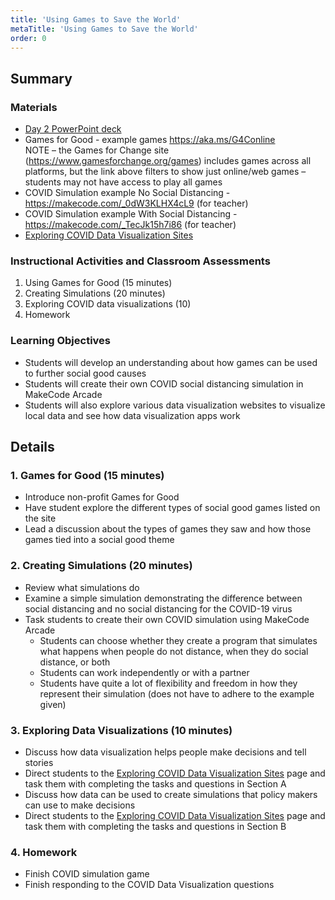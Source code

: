 ```yaml
---
title: 'Using Games to Save the World'
metaTitle: 'Using Games to Save the World'
order: 0
---
```


## Summary

### Materials

* [Day 2 PowerPoint deck](https://1drv.ms/p/s!AqsgsTyHBmRBkQlNsP3J4wZ2t_QY?e=DB41U2)
* Games for Good - example games https://aka.ms/G4Conline<br/>
NOTE – the Games for Change site (https://www.gamesforchange.org/games) includes games across all platforms, but the link above filters to show just online/web games – students may not have access to play all games
* COVID Simulation example No Social Distancing - https://makecode.com/_0dW3KLHX4cL9 (for teacher)
* COVID Simulation example With Social Distancing - https://makecode.com/_TecJk15h7i86 (for teacher)
* [Exploring COVID Data Visualization Sites](/unit-9/day-2/exploring-covid-data-viz-sites)

### Instructional Activities and Classroom Assessments 

1. Using Games for Good (15 minutes)
2. Creating Simulations (20 minutes)
3. Exploring COVID data visualizations (10)
4. Homework

### Learning Objectives 

* Students will develop an understanding about how games can be used to further social good causes
* Students will create their own COVID social distancing simulation in MakeCode Arcade
* Students will also explore various data visualization websites to visualize local data and see how data visualization apps work

## Details

### 1. Games for Good (15 minutes)

* Introduce non-profit Games for Good
* Have student explore the different types of social good games listed on the site
* Lead a discussion about the types of games they saw and how those games tied into a social good theme

### 2. Creating Simulations (20 minutes)

* Review what simulations do
* Examine a simple simulation demonstrating the difference between social distancing and no social distancing for the COVID-19 virus
* Task students to create their own COVID simulation using MakeCode Arcade
    * Students can choose whether they create a program that simulates what happens when people do not distance, when they do social distance, or both
    * Students can work independently or with a partner
    * Students have quite a lot of flexibility and freedom in how they represent their simulation (does not have to adhere to the example given)

### 3. Exploring Data Visualizations (10 minutes)

* Discuss how data visualization helps people make decisions and tell stories
* Direct students to the [Exploring COVID Data Visualization Sites](/unit-9/day-2/exploring-covid-data-viz-sites) page and task them with completing the tasks and questions in Section A
* Discuss how data can be used to create simulations that policy makers can use to make decisions
* Direct students to the [Exploring COVID Data Visualization Sites](/unit-9/day-2/exploring-covid-data-viz-sites) page and task them with completing the tasks and questions in Section B

### 4. Homework

* Finish COVID simulation game
* Finish responding to the COVID Data Visualization questions